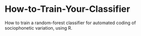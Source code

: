 # How-to-Train-Your-Classifier
How to train a random-forest classifier for automated coding of sociophonetic variation, using R.
